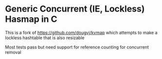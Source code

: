 # Generic Concurrent (IE, Lockless) Hasmap in C


This is a fork of https://github.com/dougvj/kvmap which attempts to make a
lockless hashtable that is also resizable

Most tests pass but need support for reference counting for concurrent removal

```

